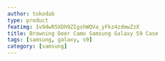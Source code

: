 ```yaml
---
author: tokodab
type: product
featimg: 1v9dwR5XDh9ZIgshWQVa_yFkz4zdmwZzX
title: Browning Deer Camo Samsung Galaxy S9 Case
tags: [samsung, galaxy, s9]
category: [samsung]
---
```

